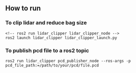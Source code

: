 ## How to run
### To clip lidar and reduce bag size
```
<!-- ros2 run lidar_clipper lidar_clipper_node -->
ros2 launch lidar_clipper lidar_clipper_launch.py
```
### To publish pcd file to a ros2 topic
```
ros2 run lidar_clipper pcd_publisher_node --ros-args -p pcd_file_path:=/path/to/your/pcd/file.pcd
```
